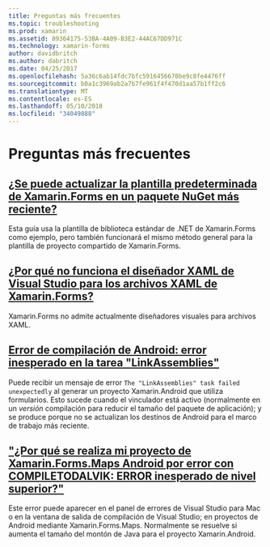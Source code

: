 ```yaml
---
title: Preguntas más frecuentes
ms.topic: troubleshooting
ms.prod: xamarin
ms.assetid: 89364175-53BA-4A09-B3E2-44AC67DD971C
ms.technology: xamarin-forms
author: davidbritch
ms.author: dabritch
ms.date: 04/25/2017
ms.openlocfilehash: 5a36c6ab14fdc7bfc5916456670be9c8fe4476ff
ms.sourcegitcommit: b0a1c3969ab2a7b7fe961f4f470d1aa57b1ff2c6
ms.translationtype: MT
ms.contentlocale: es-ES
ms.lasthandoff: 05/10/2018
ms.locfileid: "34049888"
---
```

# <a name="frequently-asked-questions"></a>Preguntas más frecuentes


## <a name="can-i-update-the-xamarinforms-default-template-to-a-newer-nuget-packageupdate-forms-templatemd"></a>[¿Se puede actualizar la plantilla predeterminada de Xamarin.Forms en un paquete NuGet más reciente?](update-forms-template.md)
Esta guía usa la plantilla de biblioteca estándar de .NET de Xamarin.Forms como ejemplo, pero también funcionará el mismo método general para la plantilla de proyecto compartido de Xamarin.Forms. 

## <a name="why-doesnt-the-visual-studio-xaml-designer-work-for-xamarinforms-xaml-filesforms-xaml-designermd"></a>[¿Por qué no funciona el diseñador XAML de Visual Studio para los archivos XAML de Xamarin.Forms?](forms-xaml-designer.md)
Xamarin.Forms no admite actualmente diseñadores visuales para archivos XAML.

## <a name="android-build-error-the-linkassemblies-task-failed-unexpectedlyandroid-linkassemblies-errormd"></a>[Error de compilación de Android: error inesperado en la tarea "LinkAssemblies"](android-linkassemblies-error.md)
Puede recibir un mensaje de error `The "LinkAssemblies" task failed unexpectedly` al generar un proyecto Xamarin.Android que utiliza formularios. Esto sucede cuando el vinculador está activo (normalmente en un *versión* compilación para reducir el tamaño del paquete de aplicación); y se produce porque no se actualizan los destinos de Android para el marco de trabajo más reciente. 


## <a name="why-does-my-xamarinformsmaps-android-project-fail-with-compiletodalvik--unexpected-top-level-errormaps-compiletodalvik-errormd"></a>["¿Por qué se realiza mi proyecto de Xamarin.Forms.Maps Android por error con COMPILETODALVIK: ERROR inesperado de nivel superior?"](maps-compiletodalvik-error.md)
Este error puede aparecer en el panel de errores de Visual Studio para Mac o en la ventana de salida de compilación de Visual Studio; en proyectos de Android mediante Xamarin.Forms.Maps. Normalmente se resuelve si aumenta el tamaño del montón de Java para el proyecto Xamarin.Android.

